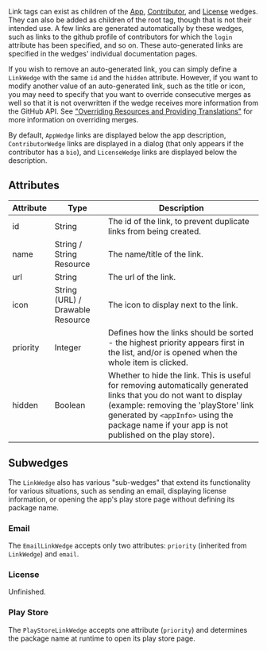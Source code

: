 Link tags can exist as children of the [App](./APP.md), [Contributor](./CONTRIBUTOR.md), and [License](./LICENSE.md) wedges. They can also be added as children of the root tag, though that is not their intended use. A few links are generated automatically by these wedges, such as links to the github profile of contributors for which the `login` attribute has been specified, and so on. These auto-generated links are specified in the wedges' individual documentation pages. 

If you wish to remove an auto-generated link, you can simply define a `LinkWedge` with the same `id` and the `hidden` attribute. However, if you want to modify another value of an auto-generated link, such as the title or icon, you may need to specify that you want to override consecutive merges as well so that it is not overwritten if the wedge receives more information from the GitHub API. See ["Overriding Resources and Providing Translations"](../RESOURCES.md) for more information on overriding merges.

By default, `AppWedge` links are displayed below the app description, `ContributorWedge` links are displayed in a dialog (that only appears if the contributor has a `bio`), and `LicenseWedge` links are displayed below the description.

## Attributes

|Attribute|Type|Description|
|-----|-----|-----|
|id|String|The id of the link, to prevent duplicate links from being created.|
|name|String / String Resource|The name/title of the link.|
|url|String|The url of the link.|
|icon|String (URL) / Drawable Resource|The icon to display next to the link.|
|priority|Integer|Defines how the links should be sorted - the highest priority appears first in the list, and/or is opened when the whole item is clicked.|
|hidden|Boolean|Whether to hide the link. This is useful for removing automatically generated links that you do not want to display (example: removing the 'playStore' link generated by `<appInfo>` using the package name if your app is not published on the play store).|

## Subwedges

The `LinkWedge` also has various "sub-wedges" that extend its functionality for various situations, such as sending an email, displaying license information, or opening the app's play store page without defining its package name.

### Email

The `EmailLinkWedge` accepts only two attributes: `priority` (inherited from `LinkWedge`) and `email`.

### License

Unfinished.

### Play Store

The `PlayStoreLinkWedge` accepts one attribute (`priority`) and determines the package name at runtime to open its play store page.
